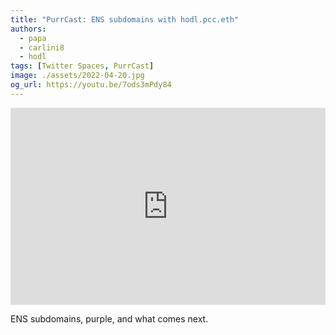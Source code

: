 ```yaml
---
title: "PurrCast: ENS subdomains with hodl.pcc.eth"
authors:
  - papa
  - carlini8
  - hodl
tags: [Twitter Spaces, PurrCast]
image: ./assets/2022-04-20.jpg
og_url: https://youtu.be/7ods3mPdy84
---
```


<iframe width="100%" height="315" src="https://www.youtube.com/embed/7ods3mPdy84" title="YouTube video player" frameborder="0" allow="accelerometer; autoplay; clipboard-write; encrypted-media; gyroscope; picture-in-picture" allowFullScreen></iframe>

<!--truncate-->

ENS subdomains, purple, and what comes next.
